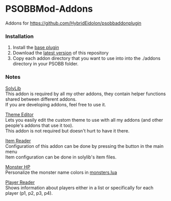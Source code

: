 # PSOBBMod-Addons
Addons for https://github.com/HybridEidolon/psobbaddonplugin

### Installation  
1. Install the [base plugin](https://github.com/HybridEidolon/psobbaddonplugin#installation)
2. Download the [latest version](https://github.com/Solybum/PSOBBMod-Addons/archive/master.zip) of this repository
3. Copy each addon directory that you want to use into into the ./addons directory in your PSOBB folder.

### Notes  
[SolyLib](https://github.com/Solybum/PSOBBMod-Addons/tree/master/solylib)  
This addon is required by all my other addons, they contain helper functions shared between different addons.  
If you are developing addons, feel free to use it.  
  
[Theme Editor](https://github.com/Solybum/PSOBBMod-Addons/tree/master/Theme%20Editor)  
Lets you easily edit the custom theme to use with all my addons (and other people's addons that use it too).  
This addon is not required but doesn't hurt to have it there.
  
[Item Reader](https://github.com/Solybum/PSOBBMod-Addons/tree/master/Item%20Reader)  
Configuration of this addon can be done by pressing the button in the main menu  
Item configuration can be done in solylib's item files.  
  
[Monster HP](https://github.com/Solybum/PSOBBMod-Addons/tree/master/Monster%20HP)  
Personalize the monster name colors in [monsters.lua](https://github.com/Solybum/PSOBBMod-Addons/blob/master/Monster%20HP/monsters.lua)  
  
[Player Reader](https://github.com/Solybum/PSOBBMod-Addons/tree/master/Player%20Reader)  
Shows information about players either in a list or specifically for each player (p1, p2, p3, p4).  
